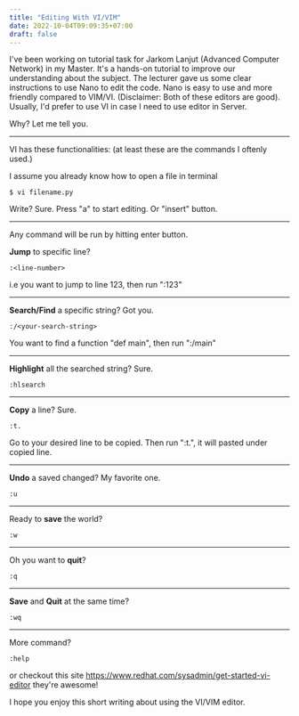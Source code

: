 ```yaml
---
title: "Editing With VI/VIM"
date: 2022-10-04T09:09:35+07:00
draft: false
---
```


I've been working on tutorial task for Jarkom Lanjut (Advanced Computer Network) in my Master. It's a hands-on tutorial to improve our understanding about the subject. The lecturer gave us some clear instructions to use Nano to edit the code. Nano is easy to use and more friendly compared to VIM/VI. (Disclaimer: Both of these editors are good). Usually, I'd prefer to use VI in case I need to use editor in Server.


Why? Let me tell you.

---

VI has these functionalities:
(at least these are the commands I oftenly used.)

I assume you already know how to open a file in terminal
```
$ vi filename.py
```

Write? Sure.
Press "a" to start editing. Or "insert" button.

---

Any command will be run by hitting enter button.

**Jump** to specific line?
```
:<line-number>
```
i.e you want to jump to line 123, then run ":123"

---

**Search/Find** a specific string? Got you.
```
:/<your-search-string>
```
You want to find a function "def main", then run ":/main"

---

**Highlight** all the searched string? Sure.
```
:hlsearch
```

---

**Copy** a line? Sure.
```
:t.
```
Go to your desired line to be copied. Then run ":t.", it will pasted under copied line.

---

**Undo** a saved changed? My favorite one.
```
:u
```

---

Ready to **save** the world?
```
:w
```

---

Oh you want to **quit**?
```
:q
```

---

**Save** and **Quit** at the same time?
```
:wq
```

---

More command?
```
:help
```
or checkout this site https://www.redhat.com/sysadmin/get-started-vi-editor they're awesome!

I hope you enjoy this short writing about using the VI/VIM editor.